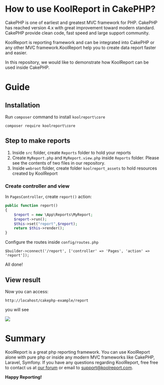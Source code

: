# How to use KoolReport in CakePHP?

CakePHP is one of earliest and greatest MVC framework for PHP. CakePHP has reached version 4.x with great improvement toward modern standard. CakePHP provide clean code, fast speed and large support community.

KoolReport is reporting framework and can be integrated into CakePHP or any other MVC framework.KoolReport help you to create data report faster and easier.

In this repository, we would like to demonstrate how KoolReport can be used inside CakePHP.

# Guide

## Installation

Run `composer` command to install `koolreport\core`

```
composer require koolreport\core
```

## Step to make reports

1. Inside `src` folder, create `Reports` folder to hold your reports
2. Create `MyReport.php` and `MyReport.view.php` inside `Reports` folder. Please see the contents of two files in our repository.
3. Inside `webroot` folder, create folder `koolreport_assets` to hold resources created by KoolReport

### Create controller and view

In `PagesController`, create `report()` action:

```php
public function report()
{
    $report = new \App\Reports\MyReport;
    $report->run();
    $this->set("report",$report);
    return $this->render();
}
```

Configure the routes inside `config/routes.php`

```
$builder->connect('/report', ['controller' => 'Pages', 'action' => 'report']);
```

All done!

## View result

Now you can access:

```
http://locahost/cakephp-example/report
```

you will see

![](https://www.koolreport.com/assets/images/editor/c4/image5e536edd9864f.png)


# Summary

KoolReport is a great php reporting framework. You can use KoolReport alone with pure php or inside any modern MVC frameworks like CakePHP, Laravel, Symfony. If you have any questions regarding KoolReport, free free to contact us at [our forum](https://www.koolreport.com/forum/topics) or email to [support@koolreport.com](mailto:support@koolreport.com).

__Happy Reporting!__